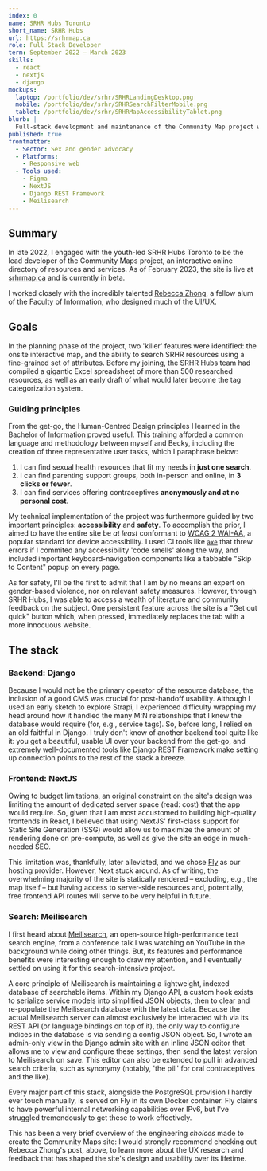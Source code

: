 ```yaml
---
index: 0
name: SRHR Hubs Toronto
short_name: SRHR Hubs
url: https://srhrmap.ca
role: Full Stack Developer
term: September 2022 – March 2023
skills:
  - react
  - nextjs
  - django
mockups:
  laptop: /portfolio/dev/srhr/SRHRLandingDesktop.png
  mobile: /portfolio/dev/srhr/SRHRSearchFilterMobile.png
  tablet: /portfolio/dev/srhr/SRHRMapAccessibilityTablet.png
blurb: |
  Full-stack development and maintenance of the Community Map project website, an interactive directory and mapping system of community resources for people with sexual and reproductive advocacy needs in Ontario and beyond.
published: true
frontmatter:
  - Sector: Sex and gender advocacy
  - Platforms:
    - Responsive web
  - Tools used:
    - Figma
    - NextJS
    - Django REST Framework
    - Meilisearch
---
```


## Summary
In late 2022, I engaged with the youth-led SRHR Hubs Toronto to be the lead developer of the Community Maps project, an interactive online directory of resources and services. As of February 2023, the site is live at [srhrmap.ca](https://srhrmap.ca) and is currently in beta.

I worked closely with the incredibly talented [Rebecca Zhong](https://www.rebeccazhong.com/srhr-hubs), a fellow alum of the Faculty of Information, who designed much of the UI/UX.

## Goals
In the planning phase of the project, two 'killer' features were identified: the onsite interactive map, and the ability to search SRHR resources using a fine-grained set of attributes. Before my joining, the SRHR Hubs team had compiled a gigantic Excel spreadsheet of more than 500 researched resources, as well as an early draft of what would later become the tag categorization system.

### Guiding principles
From the get-go, the Human-Centred Design principles I learned in the Bachelor of Information proved useful. This training afforded a common language and methodology between myself and Becky, including the creation of three representative user tasks, which I paraphrase below:

1. I can find sexual health resources that fit my needs in **just one search**.
2. I can find parenting support groups, both in-person and online, in **3 clicks or fewer**.
3. I can find services offering contraceptives **anonymously and at no personal cost**.

My technical implementation of the project was furthermore guided by two important principles: **accessibility** and **safety**. To accomplish the prior, I aimed to have the entire site be *at least* conformant to [WCAG 2 WAI-AA](https://www.w3.org/WAI/WCAG2AA-Conformance), a popular standard for device accessibility. I used CI tools like [`axe`](https://www.npmjs.com/package/@axe-core/react) that threw errors if I commited any accessibility 'code smells' along the way, and included important keyboard-navigation components like a tabbable "Skip to Content" popup on every page.

As for safety, I'll be the first to admit that I am by no means an expert on gender-based violence, nor on relevant safety measures. However, through SRHR Hubs, I was able to access a wealth of literature and community feedback on the subject. One persistent feature across the site is a "Get out quick" button which, when pressed, immediately replaces the tab with a more innocuous website.

## The stack
### Backend: Django
Because I would not be the primary operator of the resource database, the inclusion of a good CMS was crucial for post-handoff usability. Although I used an early sketch to explore Strapi, I experienced difficulty wrapping my head around how it handled the many M:N relationships that I knew the database would require (for, e.g., service tags). So, before long, I relied on an old faithful in Django. I truly don't know of another backend tool quite like it: you get a beautiful, usable UI over your backend from the get-go, and extremely well-documented tools like Django REST Framework make setting up connection points to the rest of the stack a breeze.

### Frontend: NextJS
Owing to budget limitations, an original constraint on the site's design was limiting the amount of dedicated server space (read: cost) that the app would require. So, given that I am most accustomed to building high-quality frontends in React, I believed that using NextJS' first-class support for Static Site Generation (SSG) would allow us to maximize the amount of rendering done on pre-compute, as well as give the site an edge in much-needed SEO.

This limitation was, thankfully, later alleviated, and we chose [Fly](https://fly.io) as our hosting provider. However, Next stuck around. As of writing, the overwhelming majority of the site is statically rendered – excluding, e.g., the map itself – but having access to server-side resources and, potentially, free frontend API routes will serve to be very helpful in future.

### Search: Meilisearch
I first heard about [Meilisearch](https://www.meilisearch.com/), an open-source high-performance text search engine, from a conference talk I was watching on YouTube in the background while doing other things. But, its features and performance benefits were interesting enough to draw my attention, and I eventually settled on using it for this search-intensive project.

A core principle of Meilisearch is maintaining a lightweight, indexed database of searchable items. Within my Django API, a custom hook exists to serialize service models into simplified JSON objects, then to clear and re-populate the Meilisearch database with the latest data. Because the actual Meilisearch server can almost exclusively be interacted with via its REST API (or language bindings on top of it), the only way to configure indices in the database is via sending a config JSON object. So, I wrote an admin-only view in the Django admin site with an inline JSON editor that allows me to view and configure these settings, then send the latest version to Meilisearch on save. This editor can also be extended to pull in advanced search criteria, such as synonymy (notably, 'the pill' for oral contraceptives and the like).

Every major part of this stack, alongside the PostgreSQL provision I hardly ever touch manually, is served on Fly in its own Docker container. Fly claims to have powerful internal networking capabilities over IPv6, but I've struggled tremendously to get these to work effectively.

This has been a very brief overview of the engineering *choices* made to create the Community Maps site: I would strongly recommend checking out Rebecca Zhong's post, above, to learn more about the UX research and feedback that has shaped the site's design and usability over its lifetime.